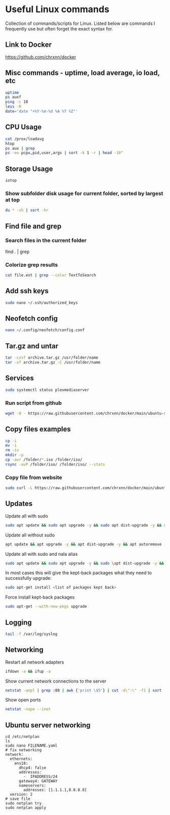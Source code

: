 # Useful Linux commands
Collection of commands/scripts for Linux. Listed below are commands I frequently use but often forget the exact syntax for.

## Link to Docker
https://github.com/chrxnn/docker

## Misc commands - uptime, load average, io load, etc
```sh
uptime
ps auxf
ping -c 10
less -R
date='date "+%Y-%m-%d %A %T %Z"'
```
## CPU Usage
```sh
cat /prox/loadavg
htop
ps aux | grep
ps -eo pcpu,pid,user,args | sort -k 1 -r | head -10"
```

## Storage Usage
```sh
iotop
```
### Show subfolder disk usage for current folder, sorted by largest at top
```sh
du * -sh | sort -hr
```

## Find file and grep
### Search files in the current folder
find . | grep
### Colorize grep results
```sh
cat file.ext | grep --color TextToSearch
```

## Add ssh keys
```sh
sudo nano ~/.ssh/authorized_keys
```

## Neofetch config
```sh
nano ~/.config/neofetch/config.conf
```

## Tar.gz and untar
```sh
tar -czvf archive.tar.gz /usr/folder/name
tar -xf archive.tar.gz -C /usr/folder/name
```

## Services
```sh
sudo systemctl status plexmediaserver
```

### Run script from github
```sh
wget -O - https://raw.githubusercontent.com/chrxnn/docker/main/ubuntu-setup/create-folders.sh | bash
```

## Copy files examples
```sh
cp -i
mv -i
rm -iv
mkdir -p
cp -avr /folder/*.iso /folder/iso/
rsync -avP /folder/iso/ /folder/iso/ --stats
```
### Copy file from website
```sh
sudo curl -L https://raw.githubusercontent.com/chrxnn/docker/main/ubuntu-setup/create-folders.sh -o ~/scripts/create-folders.sh
```

## Updates
Update all with sudo
```sh
sudo apt update && sudo apt upgrade -y && sudo apt dist-upgrade -y && sudo apt autoremove -y
```
Update all without sudo
```sh
apt update && apt upgrade -y && apt dist-upgrade -y && apt autoremove -y
```
Update all with sudo and nala alias
```sh
sudo apt update && sudo apt upgrade -y && sudo \apt dist-upgrade -y && sudo apt autoremove -y
```
In most cases this will give the kept-back packages what they need to successfully upgrade:
```sh
sudo apt-get install <list of packages kept back>
```
Force install kept-back packages
```sh
sudo apt-get --with-new-pkgs upgrade
```

## Logging
```sh
tail -f /var/log/syslog
```

## Networking
Restart all network adapters
```sh
ifdown -a && ifup -a
```
Show current network connections to the server
```sh
netstat -anpl | grep :80 | awk {'print \$5'} | cut -d\":\" -f1 | sort | uniq -c | sort -n | sed -e 's/^ *//' -e 's/ *\$//'
```
Show open ports
```sh
netstat -nape --inet
```

## Ubuntu server networking
```
cd /etc/netplan
ls
sudo nano FILENAME.yaml
# fix networking
network:
  ethernets:
    ens18:
      dhcp4: false
      addresses:
        -  IPADDRESS/24
      gateway4: GATEWAY
      nameservers:
        addresses: [1.1.1.1,8.8.8.8]
  version: 2
# save file
sudo netplan try
sudo netplan apply
```
